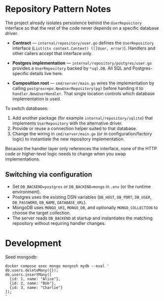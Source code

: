 # Repository Pattern Notes

The project already isolates persistence behind the `UserRepository` interface so that the rest of the code never depends on a specific database driver.

- **Contract** — `internal/repository/user.go` defines the `UserRepository` interface (`List(ctx context.Context) ([]User, error)`). Handlers and other callers accept that interface only.

- **Postgres implementation** — `internal/repository/postgres/user.go` provides a `UserRepository` backed by `*sql.DB`. All SQL and Postgres-specific details live here.

- **Composition root** — `cmd/server/main.go` wires the implementation by calling `postgresrepo.NewUserRepository(pg)` before handing it to `handler.NewUserHandler`. That single location controls which database implementation is used.

To switch databases:

1. Add another package (for example `internal/repository/sqlite`) that implements `UserRepository` with the alternative driver.
2. Provide or reuse a connection helper suited to that database.
3. Change the wiring in `cmd/server/main.go` (or in configuration/factory logic) to instantiate the new repository implementation.

Because the handler layer only references the interface, none of the HTTP code or higher-level logic needs to change when you swap implementations.

## Switching via configuration

- Set `DB_BACKEND=postgres` or `DB_BACKEND=mongo` in `.env` (or the runtime environment).
- Postgres uses the existing DSN variables (`DB_HOST`, `DB_PORT`, `DB_USER`, `DB_PASSWORD`, `DB_NAME`, `DATABASE_URL`).
- MongoDB uses `MONGO_URI`, `MONGO_DB`, and optionally `MONGO_COLLECTION` to choose the target collection.
- The server reads `DB_BACKEND` at startup and instantiates the matching repository without requiring handler changes.

# Development
Seed mongodb:
```
docker compose exec mongo mongosh mydb --eval '
db.users.deleteMany({});
db.users.insertMany([
  {id: 1, name: "Alice"},
  {id: 2, name: "Bob"},
  {id: 3, name: "Charlie"}
]);
'
```
